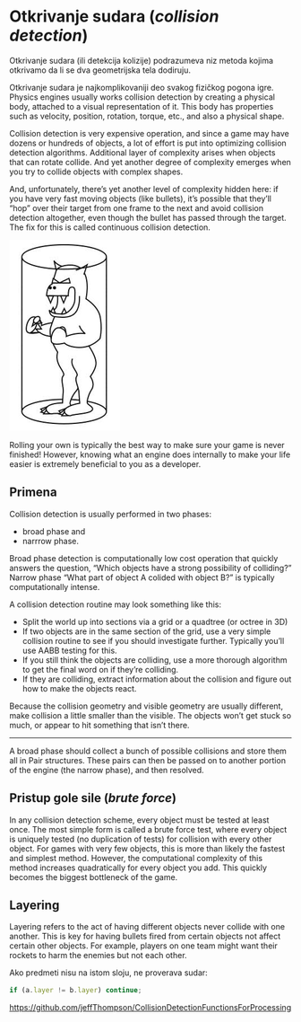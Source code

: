 # Otkrivanje sudara (*collision detection*)

Otkrivanje sudara (ili detekcija kolizije) podrazumeva niz metoda kojima otkrivamo da li se dva geometrijska tela dodiruju.

Otkrivanje sudara je najkomplikovaniji deo svakog fizičkog pogona igre. Physics engines usually works collision detection by creating a physical body, attached to a visual representation of it. This body has properties such as velocity, position, rotation, torque, etc., and also a physical shape.

Collision detection is very expensive operation, and since a game may have dozens or hundreds of objects, a lot of effort is put into optimizing collision detection algorithms. Additional layer of complexity arises when objects that can rotate collide. And yet another degree of complexity emerges when you try to collide objects with complex shapes.

And, unfortunately, there’s yet another level of complexity hidden here: if you have very fast moving objects (like bullets), it’s possible that they’ll “hop” over their target from one frame to the next and avoid collision detection altogether, even though the bullet has passed through the target. The fix for this is called continuous collision detection.

![kolizija-cilindar](slike/kolizija-cilindar.png)

Rolling your own is typically the best way to make sure your game is never finished! However, knowing what an engine does internally to make your life easier is extremely beneficial to you as a developer.

## Primena

Collision detection is usually performed in two phases:
* broad phase and
* narrrow phase.

Broad phase detection is computationally low cost operation that quickly answers the question, “Which objects have a strong possibility of colliding?” Narrow phase “What part of object A colided with object B?” is typically computationally intense.

A collision detection routine may look something like this:

* Split the world up into sections via a grid or a quadtree (or octree in 3D)
* If two objects are in the same section of the grid, use a very simple collision routine to see if you should investigate further. Typically you’ll use AABB testing for this.
* If you still think the objects are colliding, use a more thorough algorithm to get the final word on if they’re colliding.
* If they are colliding, extract information about the collision and figure out how to make the objects react.

Because the collision geometry and visible geometry are usually different, make collision a little smaller than the visible. The objects won’t get stuck so much, or appear to hit something that isn’t there.

-----
A broad phase should collect a bunch of possible collisions and store them all in Pair structures. These pairs can then be passed on to another portion of the engine (the narrow phase), and then resolved.

## Pristup gole sile (*brute force*)

In any collision detection scheme, every object must be tested at least once. The most simple form is called a brute force test, where every object is uniquely tested (no duplication of tests) for collision with every other object. For games with very few objects, this is more than likely the fastest and simplest method. However, the computational complexity of this method increases quadratically for every object you add. This quickly becomes the biggest bottleneck of the game.

## Layering

Layering refers to the act of having different objects never collide with one another. This is key for having bullets fired from certain objects not affect certain other objects. For example, players on one team might want their rockets to harm the enemies but not each other.

Ako predmeti nisu na istom sloju, ne proverava sudar:
```js
if (a.layer != b.layer) continue;
```

https://github.com/jeffThompson/CollisionDetectionFunctionsForProcessing
